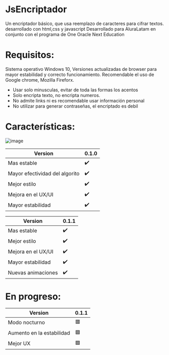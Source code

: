 # JsEncriptador
Un encriptador básico, que usa reemplazo de caracteres para cifrar textos. desarrollado con html,css y javascript
Desarrollado para AluraLatam en conjunto con el programa de One Oracle Next Education

# Requisitos:

Sistema operativo Windows 10, Versiones actualizadas de browser para mayor estabilidad y correcto funcionamiento.
Recomendable el uso de Google chrome, Mozilla Fireforx.

- Usar solo minusculas, evitar de toda las formas los acentos
- Solo encripta texto, no encripta numeros.
- No admite links ni es recomendable usar información personal
- No utilizar para generar contraseñas, el encriptado es debil

# Características:


![image](https://user-images.githubusercontent.com/56986294/232904505-b816a683-be68-4c3f-ad3e-9b892a2df856.png)


Version  | 0.1.0 |
---  | ---  |
Mas estable |✔️ |
Mayor efectividad del algorito | ✔️  |
Mejor estilo  | ✔️  |
Mejora en el UX/UI     |  ✔️  |
Mayor estabilidad  | ✔️  |

Version  | 0.1.1 |
---  | ---  |
Mas estable |✔️ |
Mejor estilo  | ✔️  |
Mejora en el UX/UI     |  ✔️  |
Mayor estabilidad  | ✔️  |
Nuevas animaciones | ✔️ |

# En progreso:

Version  | 0.1.1  |
---  | ---  |
Modo nocturno  | 🟥  |
Aumento en la estabilidad  | 🟩 |
Mejor UX  | 🟩  |
